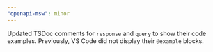 ```yaml
---
"openapi-msw": minor
---
```


Updated TSDoc comments for `response` and `query` to show their code examples. Previously, VS Code did not display their `@example` blocks.
